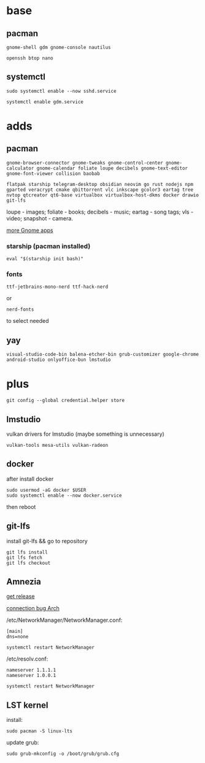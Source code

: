 # base

## pacman

```
gnome-shell gdm gnome-console nautilus
```
```
openssh btop nano
```

## systemctl
```
sudo systemctl enable --now sshd.service
```

```
systemctl enable gdm.service
```  

# adds

## pacman

```
gnome-browser-connector gnome-tweaks gnome-control-center gnome-calculator gnome-calendar foliate loupe decibels gnome-text-editor gnome-font-viewer collision baobab
```

```
flatpak starship telegram-desktop obsidian neovim go rust nodejs npm gparted veracrypt cmake qbittorrent vlc inkscape gcolor3 eartag tree nvtop qtcreator qt6-base virtualbox virtualbox-host-dkms docker drawio git-lfs
```

loupe - images;
foliate - books;
decibels - music;
eartag - song tags;
vls - video;
snapshot - camera.


[more Gnome apps](https://apps.gnome.org/)

### starship (pacman installed)
```
eval "$(starship init bash)"
```

### fonts
```
ttf-jetbrains-mono-nerd ttf-hack-nerd
```
or
```
nerd-fonts 
```
to select needed

## yay

```
visual-studio-code-bin balena-etcher-bin grub-customizer google-chrome android-studio onlyoffice-bun lmstudio
```


# plus

```
git config --global credential.helper store
```

## lmstudio
vulkan drivers for lmstudio (maybe something is unnecessary)
```
vulkan-tools mesa-utils vulkan-radeon
```

## docker
after install docker
```
sudo usermod -aG docker $USER
sudo systemctl enable --now docker.service
```
then reboot

## git-lfs
install git-lfs && go to repository
```
git lfs install
git lfs fetch
git lfs checkout
```

## Amnezia

[get release](https://github.com/amnezia-vpn/amnezia-client/releases)

[connection bug Arch](https://github.com/amnezia-vpn/amnezia-client/issues/792#issuecomment-2090598218)

/etc/NetworkManager/NetworkManager.conf:
```
[main]
dns=none
```

```
systemctl restart NetworkManager
``` 

/etc/resolv.conf:
```
nameserver 1.1.1.1
nameserver 1.0.0.1
```

```
systemctl restart NetworkManager
```


## LST kernel
install:
```
sudo pacman -S linux-lts
```
update grub:
```
sudo grub-mkconfig -o /boot/grub/grub.cfg
```
